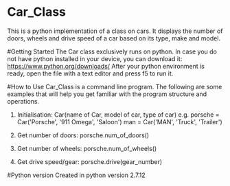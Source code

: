 # Car_Class
This is a python implementation of a class on cars. It displays the number of doors, wheels and drive speed of a car based on its type, make and model.  

#Getting Started
The Car class exclusively runs on python. In case you do not have python installed in your device, you can download it: https://www.python.org/downloads/
After your python environment is ready, open the file with a text editor and press f5 to run it.

#How to Use
Car_Class is a command line program. The following are some examples that will help you get familiar with the program structure and operations.

1. Initialisation:       Car(name of Car, model of car, type of car)
				         e.g. porsche = Car('Porsche', '911 Omega', 'Saloon')
							  man = Car('MAN', 'Truck', 'Trailer')
2. Get number of doors:  porsche.num_of_doors()

3. Get number of wheels: porsche.num_of_wheels()

4. Get drive speed/gear: porsche.drive(gear_number)     

#Python version
Created in python version 2.7.12


   
